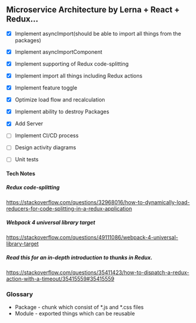 ## Microservice Architecture by Lerna + React + Redux...

- [X] Implement asyncImport(should be able to import all things from the packages)
- [X] Implement asyncImportComponent
- [X] Implement supporting of Redux code-splitting
- [X] Implement import all things including Redux actions
- [X] Implement feature toggle
- [X] Optimize load flow and recalculation
- [X] Implement ability to destroy Packages
- [X] Add Server
- [ ] Implement CI/CD process
- [ ] Design activity diagrams
- [ ] Unit tests 


#### Tech Notes
##### Redux code-splitting
https://stackoverflow.com/questions/32968016/how-to-dynamically-load-reducers-for-code-splitting-in-a-redux-application

##### Webpack 4 universal library target
https://stackoverflow.com/questions/49111086/webpack-4-universal-library-target

##### Read this for an in-depth introduction to thunks in Redux.
https://stackoverflow.com/questions/35411423/how-to-dispatch-a-redux-action-with-a-timeout/35415559#35415559


### Glossary
- Package - chunk which consist of *.js and *.css files
- Module - exported things which can be reusable
